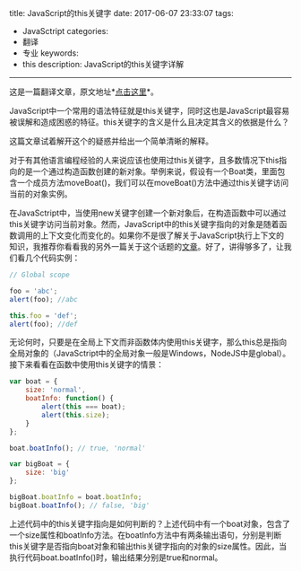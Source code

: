 title: JavaScript的this关键字
date: 2017-06-07 23:33:07
tags: 
- JavaSctript
categories: 
- 翻译
- 专业
keywords: 
- this
description: JavaScript的this关键字详解

---

这是一篇翻译文章，原文地址*[点击这里](http://davidshariff.com/blog/javascript-this-keyword/#first-article)*。

JavaScript中一个常用的语法特征就是this关键字，同时这也是JavaScript最容易被误解和造成困惑的特征。this关键字的含义是什么且决定其含义的依据是什么？

这篇文章试着解开这个的疑惑并给出一个简单清晰的解释。

对于有其他语言编程经验的人来说应该也使用过this关键字，且多数情况下this指向的是一个通过构造函数创建的新对象。举例来说，假设有一个Boat类，里面包含一个成员方法moveBoat()，我们可以在moveBoat()方法中通过this关键字访问当前的对象实例。

在JavaSctript中，当使用new关键字创建一个新对象后，在构造函数中可以通过this关键字访问当前对象。然而，JavaScript中的this关键字指向的对象是随着函数调用的上下文变化而变化的。如果你不是很了解关于JavaScript执行上下文的知识，我推荐你看看我的另外一篇关于这个话题的[文章](http://davidshariff.com/blog/what-is-the-execution-context-in-javascript/#first-article)。好了，讲得够多了，让我们看几个代码实例：

```JavaScript
// Global scope

foo = 'abc';
alert(foo); //abc

this.foo = 'def';
alert(foo); //def
```

无论何时，只要是在全局上下文而非函数体内使用this关键字，那么this总是指向全局对象的（JavaSctript中的全局对象一般是Windows，NodeJS中是global）。接下来看看在函数中使用this关键字的情景：

```JavaScript
var boat = {
    size: 'normal',
    boatInfo: function() {
        alert(this === boat);
        alert(this.size);
    }
};

boat.boatInfo(); // true, 'normal'

var bigBoat = {
    size: 'big'
};

bigBoat.boatInfo = boat.boatInfo;
bigBoat.boatInfo(); // false, 'big'
```
上述代码中的this关键字指向是如何判断的？上述代码中有一个boat对象，包含了一个size属性和boatInfo方法。在boatInfo方法中有两条输出语句，分别是判断this关键字是否指向boat对象和输出this关键字指向的对象的size属性。因此，当执行代码boat.boatInfo()时，输出结果分别是true和normal。



